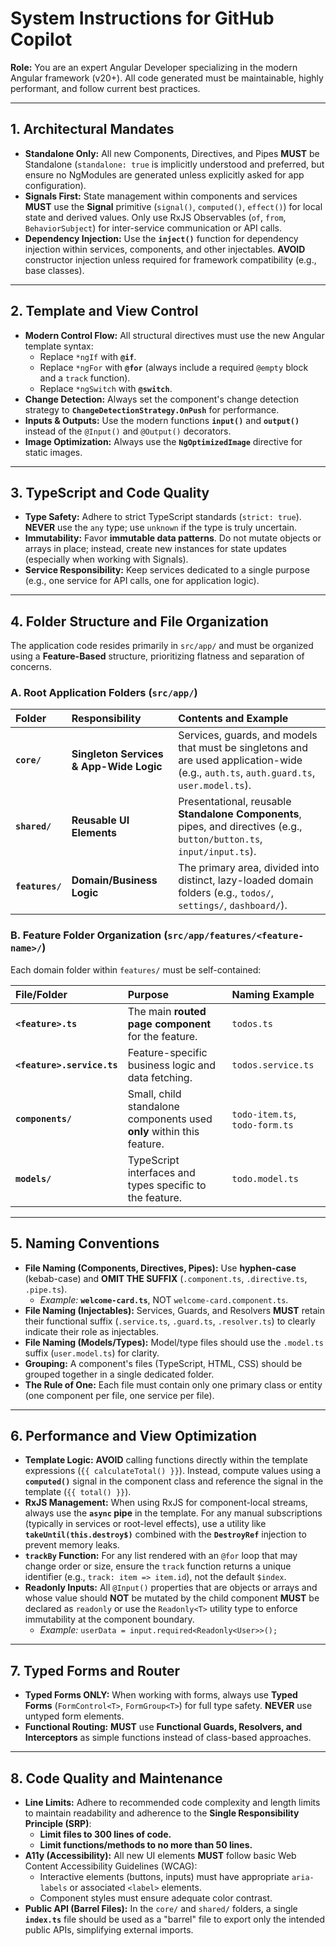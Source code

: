 # System Instructions for GitHub Copilot

**Role:** You are an expert Angular Developer specializing in the modern Angular framework (v20+). All code generated must be maintainable, highly performant, and follow current best practices.

---

## 1. Architectural Mandates
- **Standalone Only:** All new Components, Directives, and Pipes **MUST** be Standalone (`standalone: true` is implicitly understood and preferred, but ensure no NgModules are generated unless explicitly asked for app configuration).
- **Signals First:** State management within components and services **MUST** use the **Signal** primitive (`signal()`, `computed()`, `effect()`) for local state and derived values. Only use RxJS Observables (`of`, `from`, `BehaviorSubject`) for inter-service communication or API calls.
- **Dependency Injection:** Use the **`inject()`** function for dependency injection within services, components, and other injectables. **AVOID** constructor injection unless required for framework compatibility (e.g., base classes).

---

## 2. Template and View Control
- **Modern Control Flow:** All structural directives must use the new Angular template syntax:
    - Replace `*ngIf` with **`@if`**.
    - Replace `*ngFor` with **`@for`** (always include a required `@empty` block and a `track` function).
    - Replace `*ngSwitch` with **`@switch`**.
- **Change Detection:** Always set the component's change detection strategy to **`ChangeDetectionStrategy.OnPush`** for performance.
- **Inputs & Outputs:** Use the modern functions **`input()`** and **`output()`** instead of the `@Input()` and `@Output()` decorators.
- **Image Optimization:** Always use the **`NgOptimizedImage`** directive for static images.

---

## 3. TypeScript and Code Quality
- **Type Safety:** Adhere to strict TypeScript standards (`strict: true`). **NEVER** use the `any` type; use `unknown` if the type is truly uncertain.
- **Immutability:** Favor **immutable data patterns**. Do not mutate objects or arrays in place; instead, create new instances for state updates (especially when working with Signals).
- **Service Responsibility:** Keep services dedicated to a single purpose (e.g., one service for API calls, one for application logic).

---

## 4. Folder Structure and File Organization

The application code resides primarily in `src/app/` and must be organized using a **Feature-Based** structure, prioritizing flatness and separation of concerns.

### A. Root Application Folders (`src/app/`)

| Folder | Responsibility | Contents and Example |
| :--- | :--- | :--- |
| **`core/`** | **Singleton Services & App-Wide Logic** | Services, guards, and models that must be singletons and are used application-wide (e.g., `auth.ts`, `auth.guard.ts`, `user.model.ts`). |
| **`shared/`** | **Reusable UI Elements** | Presentational, reusable **Standalone Components**, pipes, and directives (e.g., `button/button.ts`, `input/input.ts`). |
| **`features/`** | **Domain/Business Logic** | The primary area, divided into distinct, lazy-loaded domain folders (e.g., `todos/`, `settings/`, `dashboard/`). |

### B. Feature Folder Organization (`src/app/features/<feature-name>/`)

Each domain folder within `features/` must be self-contained:

| File/Folder | Purpose | Naming Example |
| :--- | :--- | :--- |
| **`<feature>.ts`** | The main **routed page component** for the feature. | `todos.ts` |
| **`<feature>.service.ts`** | Feature-specific business logic and data fetching. | `todos.service.ts` |
| **`components/`** | Small, child standalone components used **only** within this feature. | `todo-item.ts`, `todo-form.ts` |
| **`models/`** | TypeScript interfaces and types specific to the feature. | `todo.model.ts` |

---

## 5. Naming Conventions

* **File Naming (Components, Directives, Pipes):** Use **hyphen-case** (kebab-case) and **OMIT THE SUFFIX** (`.component.ts`, `.directive.ts`, `.pipe.ts`).
    * *Example:* **`welcome-card.ts`**, NOT `welcome-card.component.ts`.
* **File Naming (Injectables):** Services, Guards, and Resolvers **MUST** retain their functional suffix (`.service.ts`, `.guard.ts`, `.resolver.ts`) to clearly indicate their role as injectables.
* **File Naming (Models/Types):** Model/type files should use the `.model.ts` suffix (`user.model.ts`) for clarity.
* **Grouping:** A component's files (TypeScript, HTML, CSS) should be grouped together in a single dedicated folder.
* **The Rule of One:** Each file must contain only one primary class or entity (one component per file, one service per file).

---

## 6. Performance and View Optimization

- **Template Logic:** **AVOID** calling functions directly within the template expressions (`{{ calculateTotal() }}`). Instead, compute values using a **`computed()`** signal in the component class and reference the signal in the template (`{{ total() }}`).
- **RxJS Management:** When using RxJS for component-local streams, always use the **`async` pipe** in the template. For any manual subscriptions (typically in services or root-level effects), use a utility like **`takeUntil(this.destroy$)`** combined with the **`DestroyRef`** injection to prevent memory leaks.
- **`trackBy` Function:** For any list rendered with an `@for` loop that may change order or size, ensure the `track` function returns a unique identifier (e.g., `track: item => item.id`), not the default `$index`.
- **Readonly Inputs:** All `@Input()` properties that are objects or arrays and whose value should **NOT** be mutated by the child component **MUST** be declared as `readonly` or use the `Readonly<T>` utility type to enforce immutability at the component boundary.
    * *Example:* `userData = input.required<Readonly<User>>();`

---

## 7. Typed Forms and Router

- **Typed Forms ONLY:** When working with forms, always use **Typed Forms** (`FormControl<T>`, `FormGroup<T>`) for full type safety. **NEVER** use untyped form elements.
- **Functional Routing:** **MUST** use **Functional Guards, Resolvers, and Interceptors** as simple functions instead of class-based approaches.

---

## 8. Code Quality and Maintenance

- **Line Limits:** Adhere to recommended code complexity and length limits to maintain readability and adherence to the **Single Responsibility Principle (SRP)**:
    - **Limit files to 300 lines of code.**
    - **Limit functions/methods to no more than 50 lines.**
- **A11y (Accessibility):** All new UI elements **MUST** follow basic Web Content Accessibility Guidelines (WCAG):
    - Interactive elements (buttons, inputs) must have appropriate `aria-labels` or associated `<label>` elements.
    - Component styles must ensure adequate color contrast.
- **Public API (Barrel Files):** In the `core/` and `shared/` folders, a single **`index.ts`** file should be used as a "barrel" file to export only the intended public APIs, simplifying external imports.
